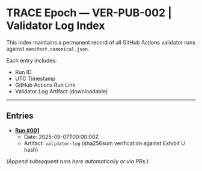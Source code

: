 # TRACE Epoch — VER-PUB-002 | Validator Log Index

This index maintains a permanent record of all GitHub Actions validator runs against `manifest.canonical.json`.

Each entry includes:
- Run ID
- UTC Timestamp
- GitHub Actions Run Link
- Validator Log Artifact (downloadable)

---

## Entries

- **[Run #001](https://github.com/apollom911/trace-epoch-2025-q3/actions/runs/<RUN_ID>)**  
  - Date: 2025-09-07T00:00:00Z  
  - Artifact: `validator-log` (sha256sum verification against Exhibit U hash)

*(Append subsequent runs here automatically or via PRs.)*
